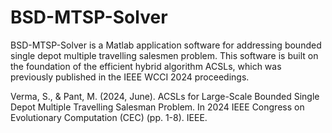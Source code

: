 # BSD-MTSP-Solver
BSD-MTSP-Solver is a Matlab application software for addressing bounded single depot multiple travelling salesmen problem. This software is built on the foundation of the efficient hybrid algorithm ACSLs, which was previously published in the IEEE WCCI 2024 proceedings.

Verma, S., & Pant, M. (2024, June). ACSLs for Large-Scale Bounded Single Depot Multiple Travelling Salesman Problem. In 2024 IEEE Congress on Evolutionary Computation (CEC) (pp. 1-8). IEEE.
